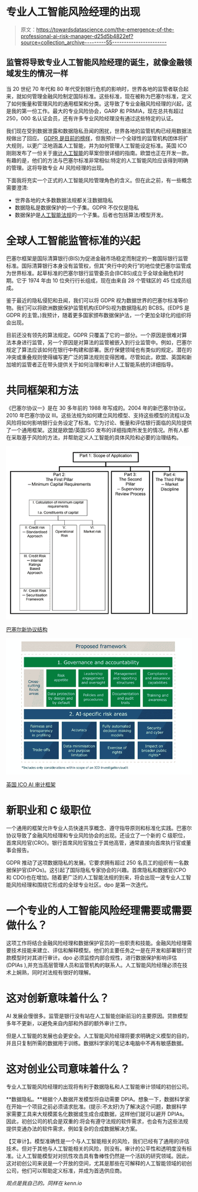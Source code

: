 # 专业人工智能风险经理的出现

> 原文：<https://towardsdatascience.com/the-emergence-of-the-professional-ai-risk-manager-d25d5b4822ef?source=collection_archive---------55----------------------->

## 监管将导致专业人工智能风险经理的诞生，就像金融领域发生的情况一样

当 20 世纪 70 年代和 80 年代受到银行危机的影响时，世界各地的监管者联合起来，就如何管理金融风险制定国际标准。这些标准，现在被称为巴塞尔标准，定义了如何衡量和管理风险的通用框架和分类。这导致了专业金融风险经理的兴起，这是我的第一份工作。最大的专业风险协会，GARP 和 PRMIA，现在总共有超过 250，000 名认证会员，还有许多专业风险经理没有通过这些特定的认证。

我们现在受到数据泄露和数据隐私丑闻的困扰，世界各地的监管机构已经用数据法规做出了回应。 [GDPR 是目前的榜样](https://venturebeat.com/2020/02/20/irish-data-agency-investigates-gdpr-violations-by-facebook-and-others/)，但我预计一个全球性的监管机构团体将扩大规则，以更广泛地涵盖人工智能，并为如何管理人工智能设定标准。英国 ICO 刚刚发布了一份关于[审计人工智能](https://ico.org.uk/about-the-ico/ico-and-stakeholder-consultations/ico-consultation-on-the-draft-ai-auditing-framework-guidance-for-organisations/)的草案但很详细的指南。欧盟也正在开发一款。有趣的是，他们的方法与巴塞尔标准非常相似:特定的人工智能风险应该得到明确的管理。这将导致专业 AI 风险经理的出现。

下面我将充实一个正式的人工智能风险管理角色的含义。但在此之前，有一些概念需要澄清:

*   世界各地的大多数数据法规都关注数据隐私
*   数据隐私是数据保护的一个子集。GDPR 不仅仅是隐私
*   数据保护是[人工智能法规](https://venturebeat.com/2020/02/08/an-ai-regulation-strategy-that-could-really-work/)的一个子集。后者也包括算法/模型开发。

# 全球人工智能监管标准的兴起

巴塞尔框架是国际清算银行(BIS)为促进金融市场稳定而制定的一套国际银行监管标准。国际清算银行本身没有监管权，但其“央行中的央行”的地位使巴塞尔监管成为世界标准。起草标准的巴塞尔银行监管委员会(BCBS)成立于全球金融危机时期。它于 1974 年由 10 位央行行长组成，现在由来自 28 个管辖区的 45 位成员组成。

鉴于最近的隐私侵犯和丑闻，我们可以将 GDPR 视为数据世界的巴塞尔标准等价物。我们可以将欧洲数据保护监管机构(EDPS)视为数据隐私的 BCBS。(EDPS 是 GDPR 的主管。)我预计，随着更多国家颁布数据保护法，一个更加全球化的组织将会出现。

目前还没有领先的算法规定。GDPR 只覆盖了它的一部分。一个原因是很难对算法本身进行监管，另一个原因是对算法的监管被嵌入到行业监管中。例如，巴塞尔规定了算法应该如何在银行中构建和部署。医疗保健领域也有类似的规定。潜在的冲突或重叠规则使得编写更广泛的算法规则变得困难。尽管如此，欧盟、英国和新加坡的监管者正在带头提供关于如何治理和审计人工智能系统的详细指导。

# 共同框架和方法

《巴塞尔协议一》是在 30 多年前的 1988 年写成的。2004 年的新巴塞尔协议。2010 年巴塞尔协议 III。这些法规为如何建立风险模型、支持这些模型的流程以及风险将如何影响银行业务设定了标准。它为讨论、衡量和评估银行面临的风险提供了一个通用框架。这就是欧盟/英国/SG 发布的详细指南所发生的情况。所有人都在采取基于风险的方法，并帮助定义人工智能的具体风险和必要的治理结构。

![](img/4ca2b519859594cc32688e6ca3212524.png)

[巴塞尔新协议结构](https://www.bis.org/publ/bcbsca.htm)

![](img/11a9ea90bbfe6e002afcf40f0b0b3b01.png)

[英国 ICO AI 审计框架](https://ico.org.uk/about-the-ico/ico-and-stakeholder-consultations/ico-consultation-on-the-draft-ai-auditing-framework-guidance-for-organisations/)

# 新职业和 C 级职位

一个通用的框架允许专业人员快速共享概念、遵守指导原则和标准化实践。巴塞尔协议导致了金融风险经理和专业风险协会的出现。还设立了一个新的 C 级职位，首席风险官(CRO)。银行首席风险官独立于其他高管，通常直接向首席执行官或董事会报告。

GDPR 推动了这项数据隐私的发展。它要求拥有超过 250 名员工的组织有一名数据保护官(DPOs)。这引起了国际隐私专家协会的兴趣。首席隐私和数据官(CPO 和 CDO)也在增加。随着更广泛的人工智能法规的到来，将会出现一波专业人工智能风险经理和围绕它形成的全球专业社区。dpo 是第一次迭代。

# 一个专业的人工智能风险经理需要或需要做什么？

这项工作将结合金融风险经理和数据保护官员的一些职责和技能。金融风险经理需要技术技能来建立、评估和解释模型。他们的主要任务之一是在开发和部署银行贷款模型时对其进行审计。dpo 必须监控内部合规性，进行数据保护影响评估(DPIAs ),并充当高层管理人员和监管机构的联系人。人工智能风险经理必须在技术上娴熟，同时对法规有很好的理解。

# 这对创新意味着什么？

AI 发展会慢很多。监管是银行没有站在人工智能创新前沿的主要原因。贷款模型多年不更新，以避免来自内部和外部的额外审计工作。

但是人工智能的发展也会更安全。人工智能风险经理将要求明确定义模型的目的，并且只复制所需的数据用于训练。数据科学家的笔记本电脑中不再有敏感数据。

# 这对创业公司意味着什么？

专业人工智能风险经理的出现将有利于数据隐私和人工智能审计领域的初创公司。

**数据隐私。**根据个人数据开发模型将自动需要 DPIA。想象一下，数据科学家在开始一个项目之前必须请求批准。(提示:不太好)为了解决这个问题，数据科学家需要工具来大规模匿名化数据或生成合成数据，这样他们就可以避开 DPIAs。因此，初创公司的机会是双重的:将会有遵守法规的软件需求，也会有为这些法规提供变通办法的软件需求，例如复杂的合成数据解决方案。

【艾审计】。模型准确性是一个与人工智能相关的风险，我们已经有了通用的评估技术。但对于其他与人工智能相关的风险，则没有。审计的公平性和透明度没有标准。让人工智能模型对对抗性攻击具有鲁棒性仍然是一个活跃的研究领域。因此，这对初创公司来说是一个开放的空间，尤其是那些在可解释的人工智能领域的初创公司，他们可以帮助定义标准，并成为首选供应商。

*观点是我自己的。同样在 kenn.io*